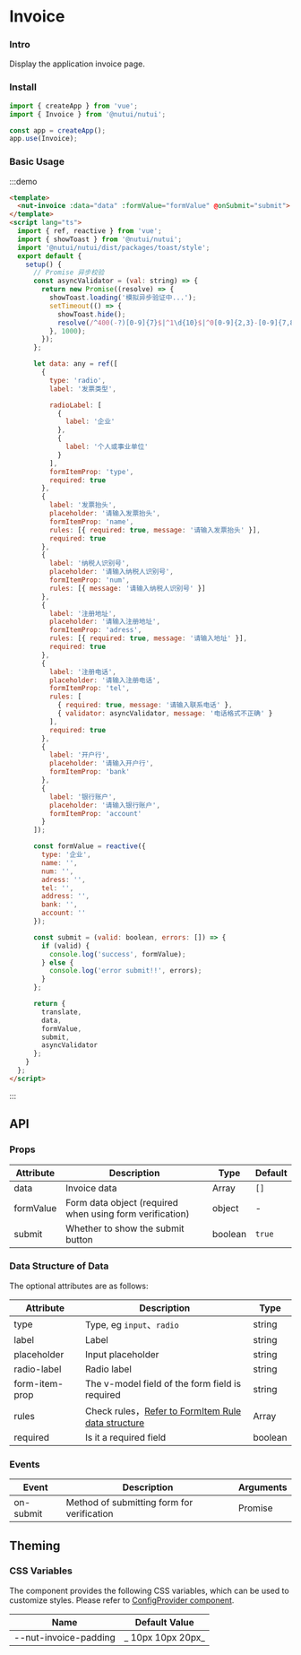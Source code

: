 # Invoice

### Intro

Display the application invoice page.

### Install

```javascript
import { createApp } from 'vue';
import { Invoice } from '@nutui/nutui';

const app = createApp();
app.use(Invoice);
```

### Basic Usage

:::demo

```html
<template>
  <nut-invoice :data="data" :formValue="formValue" @onSubmit="submit"> </nut-invoice>
</template>
<script lang="ts">
  import { ref, reactive } from 'vue';
  import { showToast } from '@nutui/nutui';
  import '@nutui/nutui/dist/packages/toast/style';
  export default {
    setup() {
      // Promise 异步校验
      const asyncValidator = (val: string) => {
        return new Promise((resolve) => {
          showToast.loading('模拟异步验证中...');
          setTimeout(() => {
            showToast.hide();
            resolve(/^400(-?)[0-9]{7}$|^1\d{10}$|^0[0-9]{2,3}-[0-9]{7,8}$/.test(val));
          }, 1000);
        });
      };

      let data: any = ref([
        {
          type: 'radio',
          label: '发票类型',

          radioLabel: [
            {
              label: '企业'
            },
            {
              label: '个人或事业单位'
            }
          ],
          formItemProp: 'type',
          required: true
        },
        {
          label: '发票抬头',
          placeholder: '请输入发票抬头',
          formItemProp: 'name',
          rules: [{ required: true, message: '请输入发票抬头' }],
          required: true
        },
        {
          label: '纳税人识别号',
          placeholder: '请输入纳税人识别号',
          formItemProp: 'num',
          rules: [{ message: '请输入纳税人识别号' }]
        },
        {
          label: '注册地址',
          placeholder: '请输入注册地址',
          formItemProp: 'adress',
          rules: [{ required: true, message: '请输入地址' }],
          required: true
        },
        {
          label: '注册电话',
          placeholder: '请输入注册电话',
          formItemProp: 'tel',
          rules: [
            { required: true, message: '请输入联系电话' },
            { validator: asyncValidator, message: '电话格式不正确' }
          ],
          required: true
        },
        {
          label: '开户行',
          placeholder: '请输入开户行',
          formItemProp: 'bank'
        },
        {
          label: '银行账户',
          placeholder: '请输入银行账户',
          formItemProp: 'account'
        }
      ]);

      const formValue = reactive({
        type: '企业',
        name: '',
        num: '',
        adress: '',
        tel: '',
        address: '',
        bank: '',
        account: ''
      });

      const submit = (valid: boolean, errors: []) => {
        if (valid) {
          console.log('success', formValue);
        } else {
          console.log('error submit!!', errors);
        }
      };

      return {
        translate,
        data,
        formValue,
        submit,
        asyncValidator
      };
    }
  };
</script>
```

:::

## API

### Props

| Attribute | Description                                              | Type    | Default |
| --------- | -------------------------------------------------------- | ------- | ------- |
| data      | Invoice data                                             | Array   | `[]`    |
| formValue | Form data object (required when using form verification) | object  | -       |
| submit    | Whether to show the submit button                        | boolean | `true`  |

### Data Structure of Data

The optional attributes are as follows:

| Attribute      | Description                                                        | Type    |
| -------------- | ------------------------------------------------------------------ | ------- |
| type           | Type, eg `input`、`radio`                                          | string  |
| label          | Label                                                              | string  |
| placeholder    | Input placeholder                                                  | string  |
| radio-label    | Radio label                                                        | string  |
| form-item-prop | The v-model field of the form field is required                    | string  |
| rules          | Check rules，[Refer to FormItem Rule data structure](#/en-US/form) | Array   |
| required       | Is it a required field                                             | boolean |

### Events

| Event     | Description                                | Arguments |
| --------- | ------------------------------------------ | --------- |
| on-submit | Method of submitting form for verification | Promise   |

## Theming

### CSS Variables

The component provides the following CSS variables, which can be used to customize styles. Please refer to [ConfigProvider component](#/en-US/component/configprovider).

| Name                  | Default Value     |
| --------------------- | ----------------- |
| --nut-invoice-padding | _ 10px 10px 20px_ |
